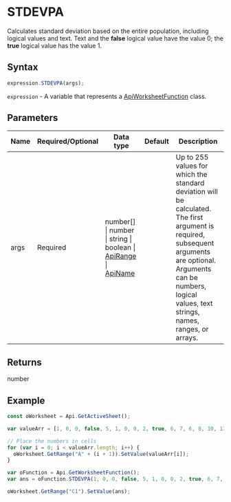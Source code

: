 # STDEVPA

Calculates standard deviation based on the entire population, including logical values and text.
Text and the **false** logical value have the value 0; the **true** logical value has the value 1.

## Syntax

```javascript
expression.STDEVPA(args);
```

`expression` - A variable that represents a [ApiWorksheetFunction](../ApiWorksheetFunction.md) class.

## Parameters

| **Name** | **Required/Optional** | **Data type** | **Default** | **Description** |
| ------------- | ------------- | ------------- | ------------- | ------------- |
| args | Required | number[] \| number \| string \| boolean \| [ApiRange](../../ApiRange/ApiRange.md) \| [ApiName](../../ApiName/ApiName.md) |  | Up to 255 values for which the standard deviation will be calculated. The first argument is required, subsequent arguments are optional. Arguments can be numbers, logical values, text strings, names, ranges, or arrays. |

## Returns

number

## Example



```javascript
const oWorksheet = Api.GetActiveSheet();

var valueArr = [1, 0, 0, false, 5, 1, 0, 0, 2, true, 6, 7, 6, 8, 10, 12];

// Place the numbers in cells
for (var i = 0; i < valueArr.length; i++) {
  oWorksheet.GetRange("A" + (i + 1)).SetValue(valueArr[i]);
}

var oFunction = Api.GetWorksheetFunction();
var ans = oFunction.STDEVPA(1, 0, 0, false, 5, 1, 0, 0, 2, true, 6, 7, 6, 8, 10, 12); //includes logical values

oWorksheet.GetRange("C1").SetValue(ans);

```
